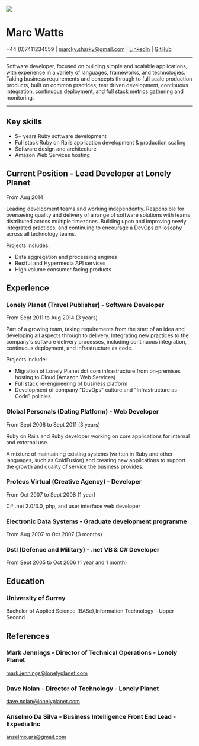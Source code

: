 ![](http://www.gravatar.com/avatar/ebc4f3ca1194bbf0b352307e2c5778b8.png)

# Marc Watts
+44 (0)7411234559 | [marcky.sharky@gmail.com](marcky.sharky@gmail.com) | [LinkedIn](http://uk.linkedin.com/in/marcawatts) | [GitHub](https://github.com/marckysharky)

***

Software developer, focused on building simple and scalable applications, with experience in a variety of languages, frameworks, and technologies. Taking business requirements and concepts through to full scale production products, built on common practices; test driven development, continuous integration, continuous deployment, and full stack metrics gathering and monitoring.

***

## Key skills

* 5+ years Ruby software development
* Full stack Ruby on Rails application development & production scaling
* Software design and architecture
* Amazon Web Services hosting

## Current Position - Lead Developer at Lonely Planet
From Aug 2014

Leading development teams and working independently. Responsible for overseeing quality and delivery of a range of software solutions with teams distributed across multiple timezones. Building upon and improving newly integrated practices, and continuing to encourage a DevOps philosophy across all technology teams.

Projects includes:

* Data aggregation and processing engines
* Restful and Hypermedia API services
* High volume consumer facing products

## Experience

### Lonely Planet (Travel Publisher) - Software Developer
From Sept 2011 to Aug 2014 (3 years)

Part of a growing team, taking requirements from the start of an idea and developing all aspects through to delivery. 
Integrating new practices to the company's software delivery processes, including continuous integration, continuous deployment, and infrastructure as code.

Projects include:

* Migration of Lonely Planet dot com infrastructure from on-premises hosting to Cloud (Amazon Web Services)
* Full stack re-engineering of business platform
* Development of company "DevOps" culture and "Infrastructure as Code" policies

### Global Personals (Dating Platform) - Web Developer
From Sept 2008 to Sept 2011 (3 years)

Ruby on Rails and Ruby developer working on core applications for internal and external use. 

A mixture of maintaining existing systems (written in Ruby and other languages, such as ColdFusion) and creating new applications to support the growth and quality of service the business provides.

### Proteus Virtual (Creative Agency) - Developer
From Oct 2007 to Sept 2008 (1 year)

C# .net 2.0/3.0, php, and user interface web developer

### Electronic Data Systems - Graduate development programme
From Aug 2007 to Oct 2007 (3 months)

### Dstl (Defence and Military) - .net VB & C# Developer
From Sept 2005 to Oct 2006 (1 year and 1 month)

## Education

### University of Surrey
Bachelor of Applied Science (BASc),Information Technology - Upper Second

## References

### Mark Jennings - Director of Technical Operations - Lonely Planet
mark.jennings@lonelyplanet.com

### Dave Nolan - Director of Technology - Lonely Planet
dave.nolan@lonelyplanet.com

### Anselmo Da Silva - Business Intelligence Front End Lead - Expedia Inc
anselmo.ars@gmail.com